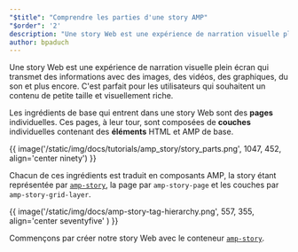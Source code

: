 ```yaml
---
"$title": "Comprendre les parties d'une story AMP"
"$order": '2'
description: "Une story Web est une expérience de narration visuelle plein écran qui transmet des informations avec des images, des vidéos, des graphiques, du son et plus encore. C'est parfait pour les utilisateurs ..."
author: bpaduch
---
```


Une story Web est une expérience de narration visuelle plein écran qui transmet des informations avec des images, des vidéos, des graphiques, du son et plus encore. C'est parfait pour les utilisateurs qui souhaitent un contenu de petite taille et visuellement riche.

Les ingrédients de base qui entrent dans une story Web sont des **pages** individuelles. Ces pages, à leur tour, sont composées de **couches** individuelles contenant des **éléments** HTML et AMP de base.

{{ image('/static/img/docs/tutorials/amp_story/story_parts.png', 1047, 452, align='center ninety') }}

Chacun de ces ingrédients est traduit en composants AMP, la story étant représentée par [`amp-story`](../../../../documentation/components/reference/amp-story.md), la page par `amp-story-page` et les couches par `amp-story-grid-layer`.

{{ image('/static/img/docs/amp-story-tag-hierarchy.png', 557, 355, align='center seventyfive' ) }}

Commençons par créer notre story Web avec le conteneur [`amp-story`](../../../../documentation/components/reference/amp-story.md).
